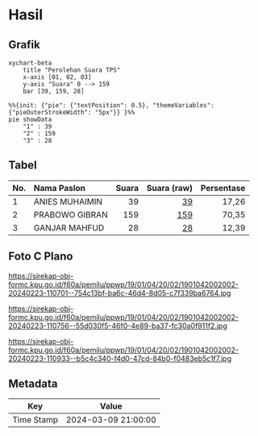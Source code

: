 # Hasil

## Grafik

```mermaid
xychart-beta
    title "Perolehan Suara TPS"
    x-axis [01, 02, 03]
    y-axis "Suara" 0 --> 159
    bar [39, 159, 28]
```

```mermaid
%%{init: {"pie": {"textPosition": 0.5}, "themeVariables": {"pieOuterStrokeWidth": "5px"}} }%%
pie showData
    "1" : 39
    "2" : 159
    "3" : 28
```

## Tabel

| No. | Nama Paslon    | Suara | Suara (raw) | Persentase |
|:--- |:-------------- | -----:| -----------:| ----------:|
| 1   | ANIES MUHAIMIN | 39    | [39][p-1]   | 17,26      |
| 2   | PRABOWO GIBRAN | 159   | [159][p-2]  | 70,35      |
| 3   | GANJAR MAHFUD  | 28    | [28][p-3]   | 12,39      |


[p-1]: https://github.com/gigit-pemilu/pemilu-2024-19-kepulauan-bangka-belitung/blob/main/pilpres/hitung-suara/sub/19-kepulauan-bangka-belitung/sub/01-bangka/sub/04-mendo-barat/sub/2002-penagan/sub/002-tps/sub/paslon-1.txt
[p-2]: https://github.com/gigit-pemilu/pemilu-2024-19-kepulauan-bangka-belitung/blob/main/pilpres/hitung-suara/sub/19-kepulauan-bangka-belitung/sub/01-bangka/sub/04-mendo-barat/sub/2002-penagan/sub/002-tps/sub/paslon-2.txt
[p-3]: https://github.com/gigit-pemilu/pemilu-2024-19-kepulauan-bangka-belitung/blob/main/pilpres/hitung-suara/sub/19-kepulauan-bangka-belitung/sub/01-bangka/sub/04-mendo-barat/sub/2002-penagan/sub/002-tps/sub/paslon-3.txt

## Foto C Plano

https://sirekap-obj-formc.kpu.go.id/f60a/pemilu/ppwp/19/01/04/20/02/1901042002002-20240223-110701--754c13bf-ba6c-46d4-8d05-c7f339ba6764.jpg

https://sirekap-obj-formc.kpu.go.id/f60a/pemilu/ppwp/19/01/04/20/02/1901042002002-20240223-110756--55d030f5-46f0-4e89-ba37-fc30a0f911f2.jpg

https://sirekap-obj-formc.kpu.go.id/f60a/pemilu/ppwp/19/01/04/20/02/1901042002002-20240223-110933--b5c4c340-f4d0-47cd-84b0-f0483eb5c1f7.jpg


## Metadata

| Key        | Value               |
| ---------- | ------------------- |
| Time Stamp | 2024-03-09 21:00:00 |



